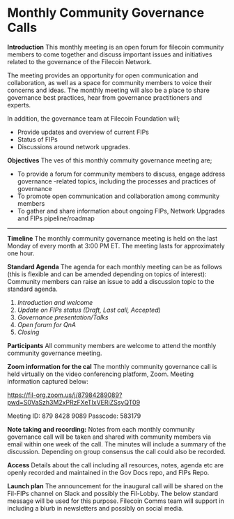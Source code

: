 # Monthly Community Governance Calls 

**Introduction**
This monthly meeting is an open forum for filecoin community members to come together and discuss important issues and initiatives related to the governance of the Filecoin Network. 

The meeting provides an opportunity for open communication and collaboration, as well as a space for community members to voice their concerns and ideas. The monthly meeting will also be a place to share governance best practices, hear from governance practitioners and experts. 

In addition, the governance team at Filecoin Foundation will; 
* Provide updates and overview of current FIPs
* Status of FIPs 
* Discussions around network upgrades. 

**Objectives**
The ves of this monthly commuity governance meeting are; 

* To provide a forum for community members to discuss, engage address governance -related topics, including the processes and practices of governance
* To promote open communication and collaboration among community members
* To gather and share information about ongoing FIPs, Network Upgrades and FIPs pipeline/roadmap



---
**Timeline**
The monthly community governance meeting is held on the last Monday of every month at 3:00 PM ET. The meeting lasts for approximately one hour.

**Standard Agenda**
The agenda for each monthly meeting can be as follows (this is flexible and can be amended depending on topics of interest): Community members can raise an issue to add a discussion topic to the standard agenda. 

1. *Introduction and welcome*
1. *Update on FIPs status (Draft, Last call, Accepted)*
1. *Governance presentation/Talks*
1. *Open forum for QnA*
1. *Closing*

**Participants**
All community members are welcome to attend the monthly community governance meeting. 

**Zoom information for the cal**
The monthly community governance call is held virtually on the video conferencing platform, Zoom. Meeting  information captured below: 

https://fil-org.zoom.us/j/87984289089?pwd=S0VaSzh3M2xPRzFXeTIxVERiZSsyQT09

Meeting ID: 879 8428 9089
Passcode: 583179

**Note taking and recording:** 
Notes from each monthly community governance call will be taken and shared with community members via email within one week of the call. The minutes will include a summary of the discussion. Depending on group consensus the call could also be recorded. 

**Access**
Details about the call including all resources, notes, agenda etc are openly recorded and maintained in the Gov Docs repo, and FIPs Repo. 

**Launch plan**
The announcement for the inaugural call will be shared on the Fil-FIPs channel on Slack and possibly the Fil-Lobby. The below standard message will be used for this purpose. 
Filecoin Comms team will support in including a blurb in newsletters and possibly on social media. 
